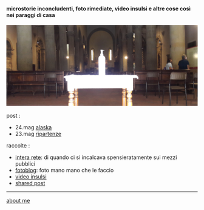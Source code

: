 #### microstorie inconcludenti, foto rimediate, video insulsi e altre cose così nei paraggi di casa  

![](/20wk34main.png "San Sepolcro - amuchinia ")

post :  
- 24.mag [alaska](https://cacioman.github.io/20wk21-ciccio-alaska.html)  
- 23.mag [ripartenze](/20wk21-ciccio-ripartenze.md)   

raccolte :  
- [intera rete](https://cacioman.github.io/interarete.html): di quando ci si incalcava spensieratamente sui mezzi pubblici  
- [fotoblog](https://www.flickr.com/photos/cacioman): foto mano mano che le faccio
- [video insulsi](https://www.youtube.com/channel/UCDoy-lXaaJVugJ9bLVSXGJw)
- [shared post](https://t.me/cacioshared)  

---    
[about me](https://about.me/cacioman)  

<!---  

--->  
